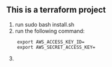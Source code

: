 ## This is a terraform project 

1. run sudo bash install.sh
2. run the following command:
```
    export AWS_ACCESS_KEY_ID=
    export AWS_SECRET_ACCESS_KEY=
```

3.

